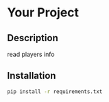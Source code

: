 # Your Project

## Description
read players info

## Installation
```sh
pip install -r requirements.txt